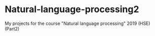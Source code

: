 # Natural-language-processing2
My projects for the course "Natural language processing" 2019 (HSE) (Part2)
